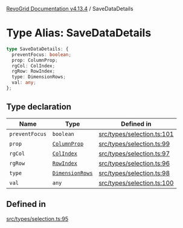 [RevoGrid Documentation v4.13.4](README.md) / SaveDataDetails

# Type Alias: SaveDataDetails

```ts
type SaveDataDetails: {
  preventFocus: boolean;
  prop: ColumnProp;
  rgCol: ColIndex;
  rgRow: RowIndex;
  type: DimensionRows;
  val: any;
};
```

## Type declaration

| Name | Type | Defined in |
| ------ | ------ | ------ |
| `preventFocus` | `boolean` | [src/types/selection.ts:101](https://github.com/revolist/revogrid/blob/325e86c31155d90566dec588c08b121b0ae7657a/src/types/selection.ts#L101) |
| `prop` | [`ColumnProp`](TypeAlias.ColumnProp.md) | [src/types/selection.ts:99](https://github.com/revolist/revogrid/blob/325e86c31155d90566dec588c08b121b0ae7657a/src/types/selection.ts#L99) |
| `rgCol` | [`ColIndex`](TypeAlias.ColIndex.md) | [src/types/selection.ts:97](https://github.com/revolist/revogrid/blob/325e86c31155d90566dec588c08b121b0ae7657a/src/types/selection.ts#L97) |
| `rgRow` | [`RowIndex`](TypeAlias.RowIndex.md) | [src/types/selection.ts:96](https://github.com/revolist/revogrid/blob/325e86c31155d90566dec588c08b121b0ae7657a/src/types/selection.ts#L96) |
| `type` | [`DimensionRows`](TypeAlias.DimensionRows.md) | [src/types/selection.ts:98](https://github.com/revolist/revogrid/blob/325e86c31155d90566dec588c08b121b0ae7657a/src/types/selection.ts#L98) |
| `val` | `any` | [src/types/selection.ts:100](https://github.com/revolist/revogrid/blob/325e86c31155d90566dec588c08b121b0ae7657a/src/types/selection.ts#L100) |

## Defined in

[src/types/selection.ts:95](https://github.com/revolist/revogrid/blob/325e86c31155d90566dec588c08b121b0ae7657a/src/types/selection.ts#L95)
